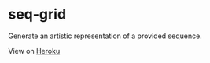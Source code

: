 # seq-grid
Generate an artistic representation of a provided sequence. 

View on [Heroku](https://seq-grid-be160fa3147c.herokuapp.com/)